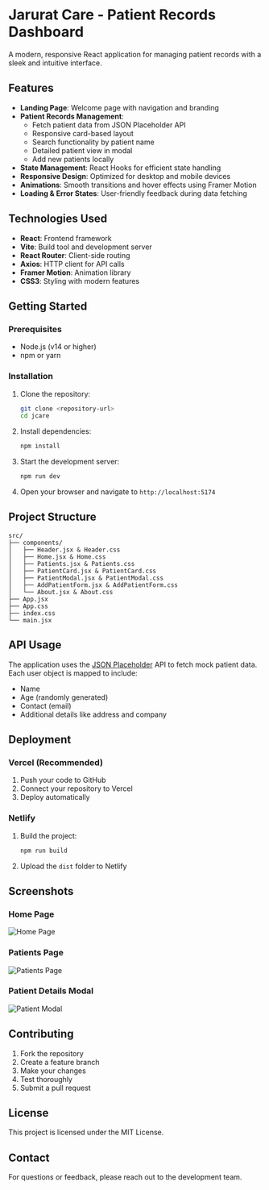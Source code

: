 # Jarurat Care - Patient Records Dashboard

A modern, responsive React application for managing patient records with a sleek and intuitive interface.

## Features

- **Landing Page**: Welcome page with navigation and branding
- **Patient Records Management**:
  - Fetch patient data from JSON Placeholder API
  - Responsive card-based layout
  - Search functionality by patient name
  - Detailed patient view in modal
  - Add new patients locally
- **State Management**: React Hooks for efficient state handling
- **Responsive Design**: Optimized for desktop and mobile devices
- **Animations**: Smooth transitions and hover effects using Framer Motion
- **Loading & Error States**: User-friendly feedback during data fetching

## Technologies Used

- **React**: Frontend framework
- **Vite**: Build tool and development server
- **React Router**: Client-side routing
- **Axios**: HTTP client for API calls
- **Framer Motion**: Animation library
- **CSS3**: Styling with modern features

## Getting Started

### Prerequisites

- Node.js (v14 or higher)
- npm or yarn

### Installation

1. Clone the repository:
   ```bash
   git clone <repository-url>
   cd jcare
   ```

2. Install dependencies:
   ```bash
   npm install
   ```

3. Start the development server:
   ```bash
   npm run dev
   ```

4. Open your browser and navigate to `http://localhost:5174`

## Project Structure

```
src/
├── components/
│   ├── Header.jsx & Header.css
│   ├── Home.jsx & Home.css
│   ├── Patients.jsx & Patients.css
│   ├── PatientCard.jsx & PatientCard.css
│   ├── PatientModal.jsx & PatientModal.css
│   ├── AddPatientForm.jsx & AddPatientForm.css
│   └── About.jsx & About.css
├── App.jsx
├── App.css
├── index.css
└── main.jsx
```

## API Usage

The application uses the [JSON Placeholder](https://jsonplaceholder.typicode.com/users) API to fetch mock patient data. Each user object is mapped to include:
- Name
- Age (randomly generated)
- Contact (email)
- Additional details like address and company

## Deployment

### Vercel (Recommended)

1. Push your code to GitHub
2. Connect your repository to Vercel
3. Deploy automatically

### Netlify

1. Build the project:
   ```bash
   npm run build
   ```

2. Upload the `dist` folder to Netlify

## Screenshots

### Home Page
![Home Page](screenshots/home.png)

### Patients Page
![Patients Page](screenshots/patients.png)

### Patient Details Modal
![Patient Modal](screenshots/modal.png)

## Contributing

1. Fork the repository
2. Create a feature branch
3. Make your changes
4. Test thoroughly
5. Submit a pull request

## License

This project is licensed under the MIT License.

## Contact

For questions or feedback, please reach out to the development team.

